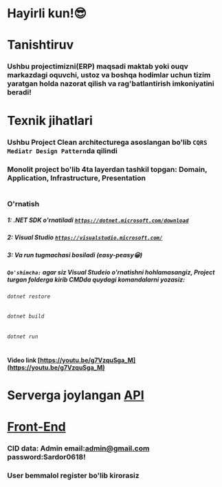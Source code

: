 # Hayirli kun!😎
#
# Tanishtiruv
### Ushbu projectimizni(ERP) maqsadi maktab yoki ouqv markazdagi oquvchi, ustoz va boshqa hodimlar uchun tizim yaratgan holda nazorat qilish va rag'batlantirish imkoniyatini beradi!
#
#
# Texnik jihatlari
### Ushbu Project Clean architecturega asoslangan bo'lib `CQRS Mediatr Design Pattern`da qilindi
### Monolit project bo'lib 4ta layerdan tashkil topgan: Domain, Application, Infrastructure, Presentation
#
#
### O'rnatish
##### 1: .NET SDK o'rnatiladi [`https://dotnet.microsoft.com/download`](https://dotnet.microsoft.com/download)
##### 2: Visual Studio [`https://visualstudio.microsoft.com/`](https://visualstudio.microsoft.com/)
##### 3: Va run tugmachasi bosiladi (easy-peasy😀)
##### `Qo'shimcha:` agar siz Visual Studeio o'rnatishni hohlamasangiz, Project turgan folderga kirib CMDda quydagi komandalarni yozasiz:
###### `dotnet restore`
###### `dotnet build`
###### `dotnet run`

#
#
#### Video link [https://youtu.be/g7VzquSga_M](https://youtu.be/g7VzquSga_M)
# Serverga joylangan [API](https://edu-api.tohirjon.uz/swagger/index.html)
# [Front-End](https://edu.tohirjon.uz)
### CID data: Admin email:admin@gmail.com password:Sardor0618!
###  User bemmalol register bo'lib kirorasiz
